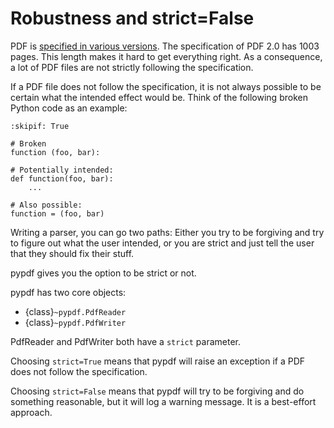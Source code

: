 # Robustness and strict=False

PDF is [specified in various versions](https://pdfa.org/resource/pdf-specification-archive/).
The specification of PDF 2.0 has 1003 pages. This length makes it hard to get
everything right. As a consequence, a lot of PDF files are not strictly following the
specification.

If a PDF file does not follow the specification, it is not always possible to
be certain what the intended effect would be. Think of the following broken
Python code as an example:

```{testcode}
:skipif: True

# Broken
function (foo, bar):

# Potentially intended:
def function(foo, bar):
    ...

# Also possible:
function = (foo, bar)
```

Writing a parser, you can go two paths: Either you try to be forgiving and try
to figure out what the user intended, or you are strict and just tell the user
that they should fix their stuff.

pypdf gives you the option to be strict or not.

pypdf has two core objects:

* {class}`~pypdf.PdfReader`
* {class}`~pypdf.PdfWriter`

PdfReader and PdfWriter both have a `strict` parameter.

Choosing `strict=True` means that pypdf will raise an exception if a PDF does
not follow the specification.

Choosing `strict=False` means that pypdf will try to be forgiving and do
something reasonable, but it will log a warning message. It is a best-effort
approach.
